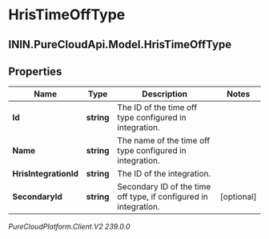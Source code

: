 # HrisTimeOffType

## ININ.PureCloudApi.Model.HrisTimeOffType

## Properties

|Name | Type | Description | Notes|
|------------ | ------------- | ------------- | -------------|
| **Id** | **string** | The ID of the time off type configured in integration. | |
| **Name** | **string** | The name of the time off type configured in integration. | |
| **HrisIntegrationId** | **string** | The ID of the integration. | |
| **SecondaryId** | **string** | Secondary ID of the time off type, if configured in integration. | [optional] |



_PureCloudPlatform.Client.V2 239.0.0_
